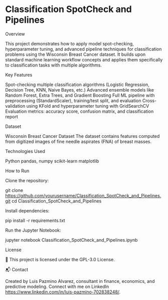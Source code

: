 # Classification SpotCheck and Pipelines
Overview

This project demonstrates how to apply model spot-checking, hyperparameter tuning, and advanced pipeline techniques for classification problems using the Wisconsin Breast Cancer dataset. It builds upon standard machine learning workflow concepts and applies them specifically to classification tasks with multiple algorithms.

Key Features

Spot-checking multiple classification algorithms (Logistic Regression, Decision Tree, KNN, Naive Bayes, etc.)
Advanced ensemble models like Random Forest, Extra Trees, and Gradient Boosting
Full ML pipeline with preprocessing (StandardScaler), training/test split, and evaluation
Cross-validation using KFold and hyperparameter tuning with GridSearchCV
Evaluation metrics: accuracy score, confusion matrix, and classification report

Dataset

Wisconsin Breast Cancer Dataset
The dataset contains features computed from digitized images of fine needle aspirates (FNA) of breast masses.

Technologies Used

Python
pandas, numpy
scikit-learn
matplotlib

How to Run

Clone the repository:

git clone https://github.com/yourusername/Classification_SpotCheck_and_Pipelines.git
cd Classification_SpotCheck_and_Pipelines

Install dependencies:

pip install -r requirements.txt

Run the Jupyter Notebook:

jupyter notebook Classification_SpotCheck_and_Pipelines.ipynb

License

📜 This project is licensed under the GPL-3.0 License.

📬 Contact

Created by Luis Pazmino Alvarez, consultant in finance, economics, and predictive modeling. 
Connect with me on LinkedIn https://www.linkedin.com/in/luis-pazmino-702838248/.
